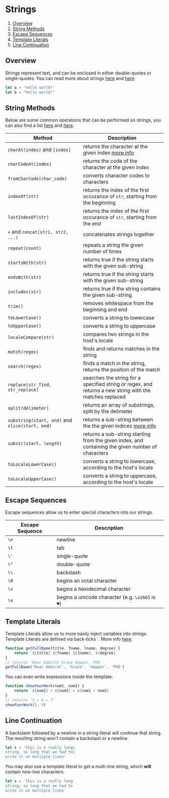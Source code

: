 
# Strings

1. [Overview](#overview)
2. [String Methods](#string-methods)
3. [Escape Sequences](#escape-sequences)
4. [Template Literals](#template-literals)
5. [Line Continuation](#line-continuation)


## Overview

Strings represent text, and can be enclosed in either double-quotes or single-quotes. You can read more about strings [here](https://developer.mozilla.org/en-US/docs/Web/JavaScript/Reference/Global_Objects/String) and [here](https://www.w3schools.com/js/js_strings.asp).

```javascript
let a = 'hello world!'
let b = "hello world!"
```

## String Methods

Below are some common operations that can be performed on strings, you can also find a list [here](https://developer.mozilla.org/en-US/docs/Learn/JavaScript/First_steps/Useful_string_methods) and [here](https://www.w3schools.com/js/js_string_methods.asp).

|Method|Description|
|--- |--- |
|`charAt(index)` and `[index]`| returns the character at the given index [more info](https://stackoverflow.com/questions/5943726/string-charatx-or-stringx)|
|`charCodeAt(index)`| returns the code of the character at the given index |
|`fromCharCode(char_code)`| converts character codes to characters |
|`indexOf(str)`| returns the index of the first occurance of `str`, starting from the beginning|
|`lastIndexOf(str)`|returns the index of the first occurance of `str`, starting from the end|
|`+` and `concat(str1, str2, ...)`| concatenates strings together |
|`repeat(count)`|repeats a string the given number of times|
|`startsWith(str)`|returns true if the string starts with the given sub-string|
|`endsWith(str)`|returns true if the string starts with the given sub-string|
|`includes(str)`|returns true if the string contains the given sub-string|
|`trim()`|removes whitespace from the beginning and end|
|`toLowerCase()`|converts a string to lowercase|
|`toUpperCase()`|converts a string to uppercase|
|`localeCompare(str)`|compares two strings in the host's locale|
|`match(regex)`|finds and returns matches in the string|
|`search(regex)`|finds a match in the string, returns the position of the match|
|`replace(str_find, str_replace)`|searches the string for a specified string or regex, and returns a new string with the matches replaced|
|`split(delimeter)`|returns an array of substrings, split by the delimeter|
|`substring(start, end)` and `slice(start, end)`|returns a sub-string between the the given indices [more info](https://stackoverflow.com/questions/2243824/what-is-the-difference-between-string-slice-and-string-substring)|
|`substr(start, length)`|returns a sub-string starting from the given index, and containing the given number of characters|
|`toLocaleLowerCase()`|converts a string to lowercase, according to the host's locale|
|`toLocaleUpperCase()`|converts a string to uppercase, according to the host's locale|



## Escape Sequences

Escape sequences allow us to enter special characters into our strings.


| Escape Sequence | Description |
| --- | --- |
| `\n` | newline |
| `\t` | tab |
| `\'` | single-quote |
| `\"` | double-quote |
| `\\` | backslash |
| `\0` | begins an octal character |
| `\x` | begins a hexidecimal character |
| `\u` | begins a unicode character (e.g. `\u2665` is `♥`) |



## Template Literals

Template Literals allow us to more easily inject variables into strings. Template Literals are defined via back-ticks `. More info [here](https://developer.mozilla.org/en-US/docs/Web/JavaScript/Reference/Template_literals).


```javascript
function getFullName(title, fname, lname, degree) {
    return `${title} ${fname} ${lname}, ${degree}`
}
// returns 'Rear Admiral Grace Hopper, PhD'
getFullName('Rear Admiral', 'Grace', 'Hopper', 'PhD')
```

You can even write expressions inside the template:
```javascript
function showYourWork(num1, num2) {
    return `${num1} + ${num2} = ${num1 + num2}`
}
// returns '3 + 4 = 7'
showYourWork(3, 4)
```



## Line Continuation

A backslash followed by a newline in a string literal will continue that string. The resulting string won't contain a backslash or a newline.

```javascript
let s = 'this is a really long\
string, so long that we had to\
write it on multiple lines'
```

You may also use a template literal to get a multi-line string, which **will** contain new-line characters.

```javascript
let s = `this is a really long
string, so long that we had to
write it on multiple lines`
```

